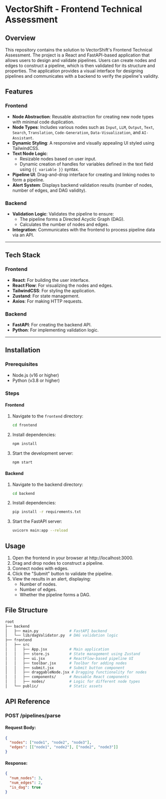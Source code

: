 # VectorShift - Frontend Technical Assessment

## Overview

This repository contains the solution to VectorShift's Frontend Technical Assessment. The project is a React and FastAPI-based application that allows users to design and validate pipelines. Users can create nodes and edges to construct a pipeline, which is then validated for its structure and properties. The application provides a visual interface for designing pipelines and communicates with a backend to verify the pipeline's validity.

## Features

### Frontend
- **Node Abstraction**: Reusable abstraction for creating new node types with minimal code duplication.
- **Node Types**: Includes various nodes such as `Input`, `LLM`, `Output`, `Text`, `Search`, `Translation`, `Code-Generation`, `Data-Visualization`, and `AI-Assistant`.
- **Dynamic Styling**: A responsive and visually appealing UI styled using TailwindCSS.
- **Text Node Logic**: 
  - Resizable nodes based on user input.
  - Dynamic creation of handles for variables defined in the text field using `{{ variable }}` syntax.
- **Pipeline UI**: Drag-and-drop interface for creating and linking nodes to form a pipeline.
- **Alert System**: Displays backend validation results (number of nodes, number of edges, and DAG validity).

### Backend
- **Validation Logic**: Validates the pipeline to ensure:
  - The pipeline forms a Directed Acyclic Graph (DAG).
  - Calculates the number of nodes and edges.
- **Integration**: Communicates with the frontend to process pipeline data via an API.

---

## Tech Stack

### Frontend
- **React**: For building the user interface.
- **React Flow**: For visualizing the nodes and edges.
- **TailwindCSS**: For styling the application.
- **Zustand**: For state management.
- **Axios**: For making HTTP requests.

### Backend
- **FastAPI**: For creating the backend API.
- **Python**: For implementing validation logic.

---

## Installation

### Prerequisites
- Node.js (v16 or higher)
- Python (v3.8 or higher)

### Steps

#### Frontend
1. Navigate to the `frontend` directory:
   ```bash
   cd frontend
   ```
2. Install dependencies:
   ```bash
   npm install
   ```
3. Start the development server:
   ```bash
   npm start
   ```

#### Backend

1. Navigate to the backend directory:
   ```bash
   cd backend
   ```
3. Install dependencies:
   ```bash
   pip install -r requirements.txt
   ```
4. Start the FastAPI server:
   ```bash
   uvicorn main:app --reload
   ```
   
## Usage
1. Open the frontend in your browser at http://localhost:3000.
2. Drag and drop nodes to construct a pipeline.
3. Connect nodes with edges.
4. Click the "Submit" button to validate the pipeline.
5. View the results in an alert, displaying:
   - Number of nodes.
   - Number of edges.
   - Whether the pipeline forms a DAG.

## File Structure
```bash
root
├── backend
│   ├── main.py              # FastAPI backend
│   └── lib/dagValidator.py  # DAG validation logic
├── frontend
│   ├── src
│   │   ├── App.jsx          # Main application
│   │   ├── store.js         # State management using Zustand
│   │   ├── ui.jsx           # ReactFlow-based pipeline UI
│   │   ├── toolbar.jsx      # Toolbar for adding nodes
│   │   ├── submit.jsx       # Submit button component
│   │   ├── draggableNode.jsx # Dragging functionality for nodes
│   │   ├── components/      # Reusable React components
│   │   ├── nodes/           # Logic for different node types
│   └── public/              # Static assets
```

## API Reference
### POST /pipelines/parse

#### Request Body:
  ```json
  {
    "nodes": ["node1", "node2", "node3"],
    "edges": [["node1", "node2"], ["node2", "node3"]]
  }
  ```

#### Response:
  ```json
  {
    "num_nodes": 3,
    "num_edges": 2,
    "is_dag": true
  }
  ```





